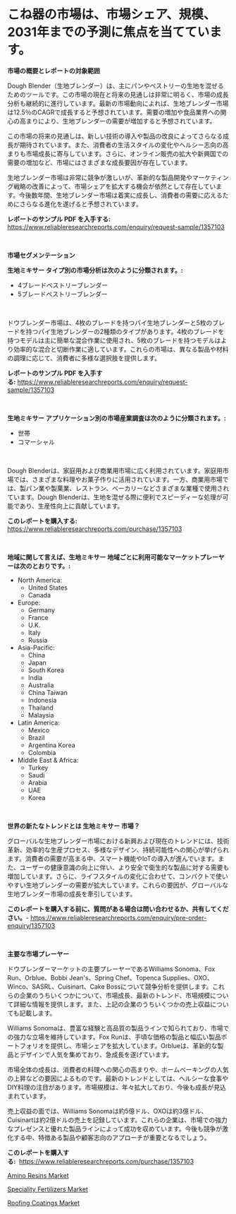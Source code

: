 <p><h1>こね器の市場は、市場シェア、規模、2031年までの予測に焦点を当てています。</h1></p><p><strong>市場の概要とレポートの対象範囲</strong></p>
<p><p>Dough Blender（生地ブレンダー）は、主にパンやペストリーの生地を混ぜるためのツールです。この市場の現在と将来の見通しは非常に明るく、市場の成長分析も継続的に進行しています。最新の市場動向によれば、生地ブレンダー市場は12.5％のCAGRで成長すると予想されています。需要の増加や食品業界への関心の高まりにより、生地ブレンダーの需要が増加すると予想されています。</p><p>この市場の将来の見通しは、新しい技術の導入や製品の改良によってさらなる成長が期待されています。また、消費者の生活スタイルの変化やヘルシー志向の高まりも市場成長に寄与しています。さらに、オンライン販売の拡大や新興国での需要の増加など、市場にはさまざまな成長要因が存在しています。</p><p>生地ブレンダー市場は非常に競争が激しいが、革新的な製品開発やマーケティング戦略の改善によって、市場シェアを拡大する機会が依然として存在しています。今後数年間、生地ブレンダー市場は着実に成長し、消費者の需要に応えるためにさらなる進化を遂げると予想されています。</p></p>
<p><strong>レポートのサンプル PDF を入手する:</strong> <a href="https://www.reliableresearchreports.com/enquiry/request-sample/1357103">https://www.reliableresearchreports.com/enquiry/request-sample/1357103</a></p>
<p>&nbsp;</p>
<p><strong>市場セグメンテーション</strong></p>
<p><strong>生地ミキサー タイプ別の市場分析は次のように分類されます。:</strong></p>
<p><ul><li>4ブレードペストリーブレンダー</li><li>5ブレードペストリーブレンダー</li></ul></p>
<p>&nbsp;</p>
<p><p>ドウブレンダー市場は、4枚のブレードを持つパイ生地ブレンダーと5枚のブレードを持つパイ生地ブレンダーの2種類のタイプがあります。4枚のブレードを持つモデルは主に簡単な混合作業に使用され、5枚のブレードを持つモデルはより効率的な混合と切断作業に適しています。これらの市場は、異なる製品や材料の調理に応じて、消費者に多様な選択肢を提供します。</p></p>
<p><strong>レポートのサンプル PDF を入手する:</strong>&nbsp;<a href="https://www.reliableresearchreports.com/enquiry/request-sample/1357103">https://www.reliableresearchreports.com/enquiry/request-sample/1357103</a></p>
<p>&nbsp;</p>
<p><strong> 生地ミキサー アプリケーション別の市場産業調査は次のように分類されます。:</strong></p>
<p><ul><li>世帯</li><li>コマーシャル</li></ul></p>
<p>&nbsp;</p>
<p><p>Dough Blenderは、家庭用および商業用市場に広く利用されています。家庭用市場では、さまざまな料理やお菓子作りに活用されています。一方、商業用市場では、製パン業や製菓業、レストラン、ベーカリーなどさまざまな業種で使用されています。Dough Blenderは、生地を混ぜる際に便利でスピーディーな処理が可能であり、生産性向上に貢献しています。</p></p>
<p><strong>このレポートを購入する:</strong>&nbsp; <a href="https://www.reliableresearchreports.com/purchase/1357103">https://www.reliableresearchreports.com/purchase/1357103</a></p>
<p>&nbsp;</p>
<p><strong>地域に関して言えば、生地ミキサー 地域ごとに利用可能なマーケットプレーヤーは次のとおりです。:</strong></p>
<p><ul>
    <li>
        North America:
        <ul>
            <li>United States</li>
            <li>Canada</li>
        </ul>
    </li>
    <li>
        Europe:
        <ul>
            <li>Germany</li>
            <li>France</li>
            <li>U.K.</li>
            <li>Italy</li>
            <li>Russia</li>
        </ul>
    </li>
    <li>
        Asia-Pacific:
        <ul>
            <li>China</li>
            <li>Japan</li>
            <li>South Korea</li>
            <li>India</li>
            <li>Australia</li>
            <li>China Taiwan</li>
            <li>Indonesia</li>
            <li>Thailand</li>
            <li>Malaysia</li>
        </ul>
    </li>
    <li>
        Latin America:
        <ul>
            <li>Mexico</li>
            <li>Brazil</li>
            <li>Argentina Korea</li>
            <li>Colombia</li>
        </ul>
    </li>
    <li>
        Middle East & Africa:
        <ul>
            <li>Turkey</li>
            <li>Saudi</li>
            <li>Arabia</li>
            <li>UAE</li>
            <li>Korea</li>
        </ul>
    </li>
    </ul></p>
<p>&nbsp;</p>
<p><strong>世界の新たなトレンドとは 生地ミキサー 市場？</strong></p>
<p><p>グローバルな生地ブレンダー市場における新興および現在のトレンドには、技術革新、効率的な生産プロセス、多様なデザイン、持続可能性への関心が挙げられます。消費者の需要が高まる中、スマート機能やIoTの導入が進んでいます。また、ユーザーの健康意識の向上に伴い、より安全で衛生的な製品に対する需要も増加しています。さらに、ライフスタイルの変化に合わせて、コンパクトで使いやすい生地ブレンダーの需要が拡大しています。これらの要因が、グローバルな生地ブレンダー市場の成長を牽引しています。</p></p>
<p><strong>このレポートを購入する前に、質問がある場合は問い合わせるか、共有してください。</strong>- <a href="https://www.reliableresearchreports.com/enquiry/pre-order-enquiry/1357103">https://www.reliableresearchreports.com/enquiry/pre-order-enquiry/1357103</a></p>
<p>&nbsp;</p>
<p><strong>主要な市場プレーヤー</strong></p>
<p><p>ドウブレンダーマーケットの主要プレーヤーであるWilliams Sonoma、Fox Run、Orblue、Bobbi Jean's、Spring Chef、Topenca Supplies、OXO、Winco、SASRL、Cuisinart、Cake Bossについて競争分析を提供します。これらの企業のうちいくつかについて、市場成長、最新のトレンド、市場規模について詳細な情報を提供します。また、上記の企業のうちいくつかの売上収益についても記載します。</p><p>Williams Sonomaは、豊富な経験と高品質の製品ラインで知られており、市場での強力な立場を維持しています。Fox Runは、手頃な価格の製品と幅広い製品ポートフォリオを提供し、市場シェアを拡大しています。Orblueは、革新的な製品とデザインで人気を集めており、急成長を遂げています。</p><p>市場全体の成長は、消費者の料理への関心の高まりや、ホームベーキングの人気の上昇などの要因によるものです。最新のトレンドとしては、ヘルシーな食事やDIY料理の注目があります。市場規模は、年々拡大しており、今後も成長が見込まれています。</p><p>売上収益の面では、Williams Sonomaは約5億ドル、OXOは約3億ドル、Cuisinartは約2億ドルの売上を記録しています。これらの企業は、市場での強力なプレゼンスと優れた製品ラインによって成功を収めています。今後も競争が激化する中、特徴ある製品や顧客志向のアプローチが重要となるでしょう。</p></p>
<p><strong>このレポートを購入する:</strong>&nbsp;&nbsp;<a href="https://www.reliableresearchreports.com/purchase/1357103">https://www.reliableresearchreports.com/purchase/1357103</a></p>
<p><p><a href="https://github.com/joannagoyvaerts/Market-Research-Report-List-1/blob/main/amino-resins-market.md">Amino Resins Market</a></p><p><a href="https://github.com/lubmix/Market-Research-Report-List-1/blob/main/speciality-fertilizers-market.md">Speciality Fertilizers Market</a></p><p><a href="https://github.com/Hazelklievgspy6vdcsmu106w/Market-Research-Report-List-1/blob/main/roofing-coatings-market.md">Roofing Coatings Market</a></p></p>